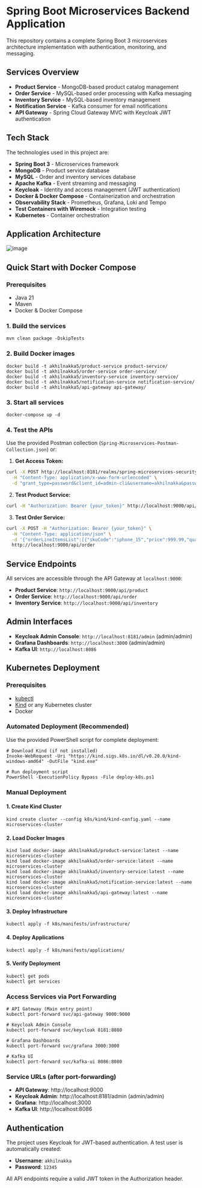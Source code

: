 # Spring Boot Microservices Backend Application

This repository contains a complete Spring Boot 3 microservices architecture implementation with authentication, monitoring, and messaging.

## Services Overview

- **Product Service** - MongoDB-based product catalog management
- **Order Service** - MySQL-based order processing with Kafka messaging
- **Inventory Service** - MySQL-based inventory management
- **Notification Service** - Kafka consumer for email notifications
- **API Gateway** - Spring Cloud Gateway MVC with Keycloak JWT authentication

## Tech Stack

The technologies used in this project are:

- **Spring Boot 3** - Microservices framework
- **MongoDB** - Product service database
- **MySQL** - Order and inventory services database
- **Apache Kafka** - Event streaming and messaging
- **Keycloak** - Identity and access management (JWT authentication)
- **Docker & Docker Compose** - Containerization and orchestration
- **Observability Stack** - Prometheus, Grafana, Loki and Tempo
- **Test Containers with Wiremock** - Integration testing
- **Kubernetes** - Container orchestration

## Application Architecture
![image](https://github.com/user-attachments/assets/d4ef38bd-8ae5-4cc7-9ac5-7a8e5ec3c969)

## Quick Start with Docker Compose

### Prerequisites
- Java 21
- Maven
- Docker & Docker Compose

### 1. Build the services
```shell
mvn clean package -DskipTests
```

### 2. Build Docker images
```shell
docker build -t akhilnakka5/product-service product-service/
docker build -t akhilnakka5/order-service order-service/
docker build -t akhilnakka5/inventory-service inventory-service/
docker build -t akhilnakka5/notification-service notification-service/
docker build -t akhilnakka5/api-gateway api-gateway/
```

### 3. Start all services
```shell
docker-compose up -d
```

### 4. Test the APIs
Use the provided Postman collection (`Spring-Microservices-Postman-Collection.json`) or:

1. **Get Access Token:**
```bash
curl -X POST http://localhost:8181/realms/spring-microservices-security-realm/protocol/openid-connect/token \
  -H "Content-Type: application/x-www-form-urlencoded" \
  -d "grant_type=password&client_id=admin-cli&username=akhilnakka&password=12345"
```

2. **Test Product Service:**
```bash
curl -H "Authorization: Bearer {your_token}" http://localhost:9000/api/product
```

3. **Test Order Service:**
```bash
curl -X POST -H "Authorization: Bearer {your_token}" \
  -H "Content-Type: application/json" \
  -d '{"orderLineItemsList":[{"skuCode":"iphone_15","price":999.99,"quantity":1}]}' \
  http://localhost:9000/api/order
```

## Service Endpoints

All services are accessible through the API Gateway at `localhost:9000`:

- **Product Service**: `http://localhost:9000/api/product`
- **Order Service**: `http://localhost:9000/api/order`
- **Inventory Service**: `http://localhost:9000/api/inventory`

## Admin Interfaces

- **Keycloak Admin Console**: `http://localhost:8181/admin` (admin/admin)
- **Grafana Dashboards**: `http://localhost:3000` (admin/admin)
- **Kafka UI**: `http://localhost:8086`

## Kubernetes Deployment

### Prerequisites
- [kubectl](https://kubernetes.io/docs/tasks/tools/)
- [Kind](https://kind.sigs.k8s.io/docs/user/quick-start/#installation) or any Kubernetes cluster
- Docker

### Automated Deployment (Recommended)
Use the provided PowerShell script for complete deployment:

```shell
# Download Kind (if not installed)
Invoke-WebRequest -Uri "https://kind.sigs.k8s.io/dl/v0.20.0/kind-windows-amd64" -OutFile "kind.exe"

# Run deployment script
PowerShell -ExecutionPolicy Bypass -File deploy-k8s.ps1
```

### Manual Deployment

#### 1. Create Kind Cluster
```shell
kind create cluster --config k8s/kind/kind-config.yaml --name microservices-cluster
```

#### 2. Load Docker Images
```shell
kind load docker-image akhilnakka5/product-service:latest --name microservices-cluster
kind load docker-image akhilnakka5/order-service:latest --name microservices-cluster
kind load docker-image akhilnakka5/inventory-service:latest --name microservices-cluster
kind load docker-image akhilnakka5/notification-service:latest --name microservices-cluster
kind load docker-image akhilnakka5/api-gateway:latest --name microservices-cluster
```

#### 3. Deploy Infrastructure
```shell
kubectl apply -f k8s/manifests/infrastructure/
```

#### 4. Deploy Applications
```shell
kubectl apply -f k8s/manifests/applications/
```

#### 5. Verify Deployment
```shell
kubectl get pods
kubectl get services
```

### Access Services via Port Forwarding
```shell
# API Gateway (Main entry point)
kubectl port-forward svc/api-gateway 9000:9000

# Keycloak Admin Console
kubectl port-forward svc/keycloak 8181:8080

# Grafana Dashboards
kubectl port-forward svc/grafana 3000:3000

# Kafka UI
kubectl port-forward svc/kafka-ui 8086:8080
```

### Service URLs (after port-forwarding)
- **API Gateway**: http://localhost:9000
- **Keycloak Admin**: http://localhost:8181/admin (admin/admin)
- **Grafana**: http://localhost:3000
- **Kafka UI**: http://localhost:8086

## Authentication

The project uses Keycloak for JWT-based authentication. A test user is automatically created:
- **Username**: `akhilnakka`
- **Password**: `12345`

All API endpoints require a valid JWT token in the Authorization header.

